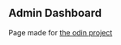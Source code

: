 ## Admin Dashboard

Page made for [the odin project](https://www.theodinproject.com/lessons/node-path-intermediate-html-and-css-admin-dashboard)
